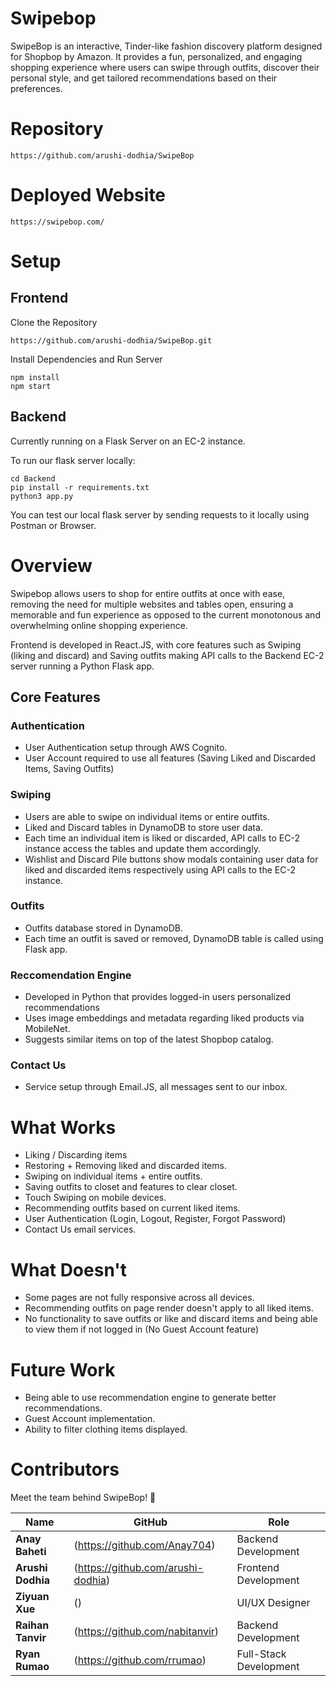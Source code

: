 
# Swipebop

SwipeBop is an interactive, Tinder-like fashion discovery platform designed for Shopbop by Amazon. It provides a fun, personalized, and engaging shopping experience where users can swipe through outfits, discover their personal style, and get tailored recommendations based on their preferences.

# Repository
```
https://github.com/arushi-dodhia/SwipeBop
```

# Deployed Website
```
https://swipebop.com/
```

# Setup

## Frontend
Clone the Repository
```
https://github.com/arushi-dodhia/SwipeBop.git
```

Install Dependencies and Run Server
```
npm install
npm start
```

## Backend
Currently running on a Flask Server on an EC-2 instance.

To run our flask server locally:
```
cd Backend
pip install -r requirements.txt
python3 app.py
```

You can test our local flask server by sending requests to it locally using Postman or Browser.

# Overview
Swipebop allows users to shop for entire outfits at once with ease, removing the need for multiple websites and tables open, ensuring a memorable and fun experience as opposed to the current monotonous and overwhelming online shopping experience.

Frontend is developed in React.JS, with core features such as Swiping (liking and discard) and Saving outfits making API calls to the Backend EC-2 server running a Python Flask app.

## Core Features

### Authentication
* User Authentication setup through AWS Cognito.
* User Account required to use all features (Saving Liked and Discarded Items, Saving Outfits)

### Swiping
* Users are able to swipe on individual items or entire outfits.
* Liked and Discard tables in DynamoDB to store user data.
* Each time an individual item is liked or discarded, API calls to EC-2 instance access the tables and update them accordingly.
* Wishlist and Discard Pile buttons show modals containing user data for liked and discarded items respectively using API calls to the EC-2 instance.

### Outfits
* Outfits database stored in DynamoDB.
* Each time an outfit is saved or removed, DynamoDB table is called using Flask app.

### Reccomendation Engine
* Developed in Python that provides logged-in users personalized recommendations
* Uses image embeddings and metadata regarding liked products via MobileNet.
* Suggests similar items on top of the latest Shopbop catalog.

### Contact Us
* Service setup through Email.JS, all messages sent to our inbox.

# What Works
* Liking / Discarding items
* Restoring + Removing liked and discarded items.
* Swiping on individual items + entire outfits.
* Saving outfits to closet and features to clear closet.
* Touch Swiping on mobile devices.
* Recommending outfits based on current liked items.
* User Authentication (Login, Logout, Register, Forgot Password)
* Contact Us email services.

# What Doesn't
* Some pages are not fully responsive across all devices.
* Recommending outfits on page render doesn't apply to all liked items.
* No functionality to save outfits or like and discard items and being able to view them if not logged in (No Guest Account feature)

# Future Work
* Being able to use recommendation engine to generate better recommendations.
* Guest Account implementation.
* Ability to filter clothing items displayed.

# Contributors  

Meet the team behind SwipeBop! 🚀  

| Name | GitHub | Role |
|------|--------|------|
| **Anay Baheti** | (https://github.com/Anay704) | Backend Development |
| **Arushi Dodhia** | (https://github.com/arushi-dodhia) | Frontend Development |
| **Ziyuan Xue** | () | UI/UX Designer |
| **Raihan Tanvir** | (https://github.com/nabitanvir) | Backend Development |
| **Ryan Rumao** | (https://github.com/rrumao) | Full-Stack Development |
